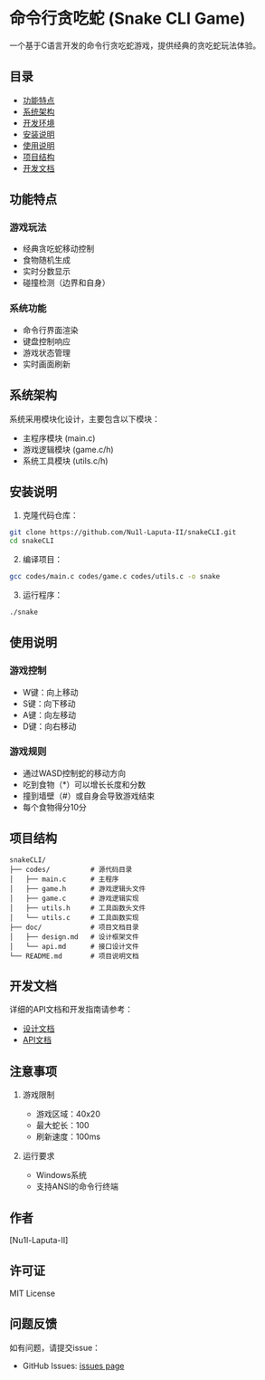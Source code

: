 # 命令行贪吃蛇 (Snake CLI Game)

一个基于C语言开发的命令行贪吃蛇游戏，提供经典的贪吃蛇玩法体验。

## 目录
- [功能特点](#功能特点)
- [系统架构](#系统架构)
- [开发环境](#开发环境)
- [安装说明](#安装说明)
- [使用说明](#使用说明)
- [项目结构](#项目结构)
- [开发文档](#开发文档)

## 功能特点

### 游戏玩法
- 经典贪吃蛇移动控制
- 食物随机生成
- 实时分数显示
- 碰撞检测（边界和自身）

### 系统功能
- 命令行界面渲染
- 键盘控制响应
- 游戏状态管理
- 实时画面刷新

## 系统架构

系统采用模块化设计，主要包含以下模块：
- 主程序模块 (main.c)
- 游戏逻辑模块 (game.c/h)
- 系统工具模块 (utils.c/h)

## 安装说明

1. 克隆代码仓库：
```bash
git clone https://github.com/Nu1l-Laputa-II/snakeCLI.git
cd snakeCLI
```

2. 编译项目：
```bash
gcc codes/main.c codes/game.c codes/utils.c -o snake
```

3. 运行程序：
```bash
./snake
```

## 使用说明

### 游戏控制
- W键：向上移动
- S键：向下移动
- A键：向左移动
- D键：向右移动

### 游戏规则
- 通过WASD控制蛇的移动方向
- 吃到食物（*）可以增长长度和分数
- 撞到墙壁（#）或自身会导致游戏结束
- 每个食物得分10分

## 项目结构

```
snakeCLI/
├── codes/          # 源代码目录
│   ├── main.c      # 主程序
│   ├── game.h      # 游戏逻辑头文件
│   ├── game.c      # 游戏逻辑实现
│   ├── utils.h     # 工具函数头文件
│   └── utils.c     # 工具函数实现
├── doc/            # 项目文档目录
│   ├── design.md   # 设计框架文件
│   └── api.md      # 接口设计文件
└── README.md       # 项目说明文档
```

## 开发文档

详细的API文档和开发指南请参考：
- [设计文档](doc/design.md)
- [API文档](doc/api.md)

## 注意事项

1. 游戏限制
   - 游戏区域：40x20
   - 最大蛇长：100
   - 刷新速度：100ms

2. 运行要求
   - Windows系统
   - 支持ANSI的命令行终端

## 作者

[Nu1l-Laputa-II]

## 许可证

MIT License

## 问题反馈

如有问题，请提交issue：
- GitHub Issues: [issues page](https://github.com/Nu1l-Laputa-II/snakeCLI/issues)
